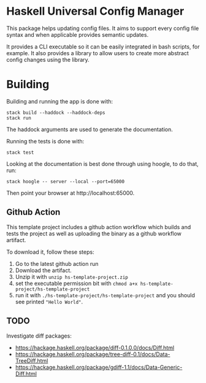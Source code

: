 # Haskell Universal Config Manager

This package helps updating config files. It aims to support every
config file syntax and when applicable provides semantic updates.

It provides a CLI executable so it can be easily integrated in bash
scripts, for example. It also provides a library to allow users to
create more abstract config changes using the library.

# Building

Building and running the app is done with:

```
stack build --haddock --haddock-deps
stack run
```

The haddock arguments are used to generate the documentation.

Running the tests is done with:

```
stack test
```

Looking at the documentation is best done through using hoogle, to do
that, run:

```
stack hoogle -- server --local --port=65000
```

Then point your browser at http://localhost:65000.

## Github Action

This template project includes a github action workflow which builds
and tests the project as well as uploading the binary as a github
workflow artifact.

To download it, follow these steps:
1. Go to the latest github action run
2. Download the artifact.
3. Unzip it with `unzip hs-template-project.zip`
4. set the executable permission bit with `chmod a+x hs-template-project/hs-template-project`
5. run it with `./hs-template-project/hs-template-project` and you should see printed `"Hello World"`.

## TODO

Investigate diff packages:
- https://hackage.haskell.org/package/diff-0.1.0.0/docs/Diff.html
- https://hackage.haskell.org/package/tree-diff-0.1/docs/Data-TreeDiff.html
- https://hackage.haskell.org/package/gdiff-1.1/docs/Data-Generic-Diff.html
